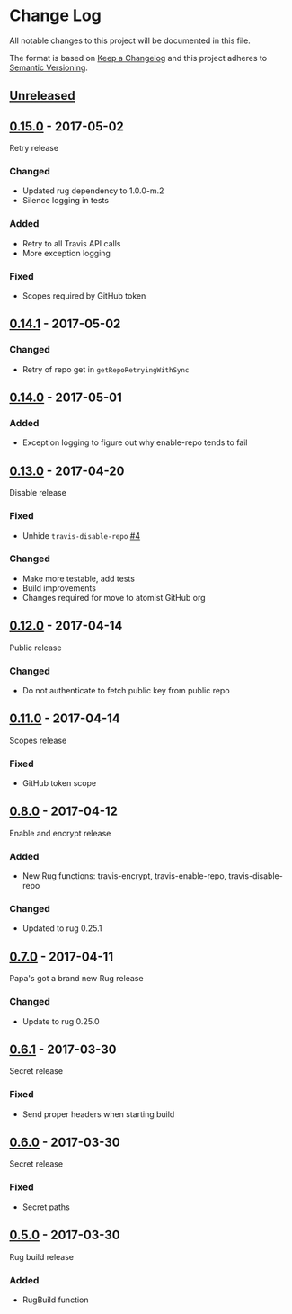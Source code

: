 # Change Log

All notable changes to this project will be documented in this file.

The format is based on [Keep a Changelog](http://keepachangelog.com/)
and this project adheres to [Semantic Versioning](http://semver.org/).

## [Unreleased]

[Unreleased]: https://github.com/atomist/rug-functions-travis/compare/0.15.0...HEAD

## [0.15.0] - 2017-05-02

[0.15.0]: https://github.com/atomist/rug-functions-travis/compare/0.14.1...0.15.0

Retry release

### Changed

-   Updated rug dependency to 1.0.0-m.2
-   Silence logging in tests

### Added

-   Retry to all Travis API calls
-   More exception logging

### Fixed

-   Scopes required by GitHub token

## [0.14.1] - 2017-05-02

[0.14.1]: https://github.com/atomist/rug-functions-travis/compare/0.14.0...0.14.1

### Changed

-   Retry of repo get in `getRepoRetryingWithSync`

## [0.14.0] - 2017-05-01

[0.14.0]: https://github.com/atomist/rug-functions-travis/compare/0.13.0...0.14.0

### Added

-   Exception logging to figure out why enable-repo tends to fail

## [0.13.0] - 2017-04-20

[0.13.0]: https://github.com/atomist/rug-functions-travis/compare/0.12.0...0.13.0

Disable release

### Fixed

-   Unhide `travis-disable-repo` [#4][4]

[4]: https://github.com/atomist/rug-functions-travis/issues/4

### Changed

-   Make more testable, add tests
-   Build improvements
-   Changes required for move to atomist GitHub org

## [0.12.0] - 2017-04-14

[0.12.0]: https://github.com/atomist/rug-functions-travis/compare/0.11.0...0.12.0

Public release

### Changed

-   Do not authenticate to fetch public key from public repo

## [0.11.0] - 2017-04-14

[0.11.0]: https://github.com/atomist/rug-functions-travis/compare/0.10.0...0.11.0

Scopes release

### Fixed

-   GitHub token scope

## [0.8.0] - 2017-04-12

[0.8.0]: https://github.com/atomist/rug-functions-travis/compare/0.7.0...0.8.0

Enable and encrypt release

### Added

-   New Rug functions: travis-encrypt, travis-enable-repo, travis-disable-repo

### Changed

-   Updated to rug 0.25.1

## [0.7.0] - 2017-04-11

[0.7.0]: https://github.com/atomist/rug-functions-travis/compare/0.6.1...0.7.0

Papa's got a brand new Rug release

### Changed

-   Update to rug 0.25.0

## [0.6.1] - 2017-03-30

[0.6.1]: https://github.com/atomist/rug-functions-travis/compare/0.6.0...0.6.1

Secret release

### Fixed

-   Send proper headers when starting build

## [0.6.0] - 2017-03-30

[0.6.0]: https://github.com/atomist/rug-functions-travis/compare/0.5.0...0.6.0

Secret release

### Fixed

-   Secret paths

## [0.5.0] - 2017-03-30

[0.5.0]: https://github.com/atomist/rug-functions-travis/compare/0.4.0...0.5.0

Rug build release

### Added

-   RugBuild function

